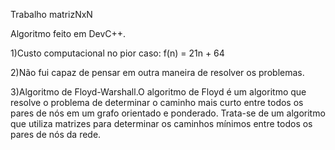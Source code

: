 Trabalho matrizNxN

Algoritmo feito em DevC++.

1)Custo computacional no pior caso: f(n) = 21n + 64 

2)Não fui capaz de pensar em outra maneira de resolver os problemas.

3)Algoritmo de Floyd-Warshall.O algoritmo de Floyd é um algoritmo que resolve o problema de determinar o caminho mais curto entre todos os pares de nós em um grafo orientado e ponderado. Trata-se de um algoritmo que utiliza matrizes para determinar os caminhos mínimos entre todos os pares de nós da rede.
